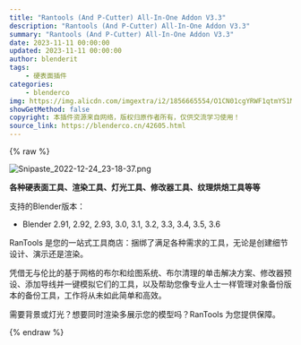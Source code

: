 ```yaml
---
title: "Rantools (And P-Cutter) All-In-One Addon V3.3"
description: "Rantools (And P-Cutter) All-In-One Addon V3.3"
summary: "Rantools (And P-Cutter) All-In-One Addon V3.3"
date: 2023-11-11 00:00:00
updated: 2023-11-11 00:00:00
author: blenderit
tags: 
    - 硬表面插件
categories:
    - blenderco
img: https://img.alicdn.com/imgextra/i2/1856665554/O1CN01cgYRWF1qtmYS1MwfW_!!1856665554.png
showGetMethod: false
copyright: 本插件资源来自网络，版权归原作者所有，仅供交流学习使用！
source_link: https://blenderco.cn/42605.html
---
```


{% raw %}
<p><img class="aligncenter" src="https://img.alicdn.com/imgextra/i2/1856665554/O1CN01cgYRWF1qtmYS1MwfW_!!1856665554.png" alt="Snipaste_2022-12-24_23-18-37.png"></p><p><b>各种硬表面工具、渲染工具、灯光工具、修改器工具、纹理烘焙工具等等</b></p><p>支持的Blender版本：</p><ul>
<li>Blender 2.91, 2.92, 2.93, 3.0, 3.1, 3.2, 3.3, 3.4, 3.5, 3.6</li>
</ul><p>RanTools 是您的一站式工具商店：捆绑了满足各种需求的工具，无论是创建细节设计、演示还是渲染。</p><p>凭借无与伦比的基于网格的布尔和绘图系统、布尔清理的单击解决方案、修改器预设、添加导线并一键模拟它们的工具，以及帮助您像专业人士一样管理对象备份版本的备份工具，工作将从未如此简单和高效。</p><p>需要背景或灯光？想要同时渲染多展示您的模型吗？RanTools 为您提供保障。</p>
<div style="display: none">blenderco</div>
{% endraw %}